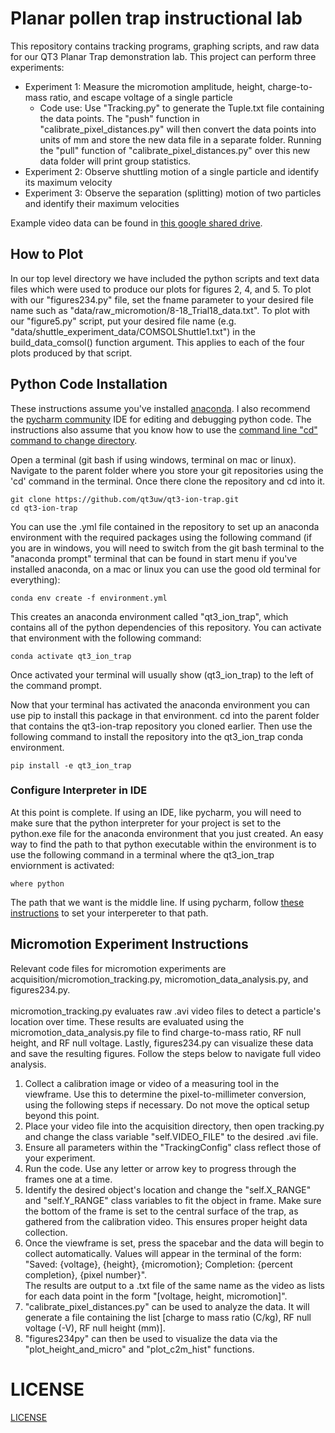 # Planar pollen trap instructional lab

This repository contains tracking programs, graphing scripts, and raw data for our QT3 Planar Trap demonstration lab. 
This project can perform three experiments:
* Experiment 1: Measure the micromotion amplitude, height, charge-to-mass ratio, and escape voltage of a single particle
  * Code use: Use "Tracking.py" to generate the Tuple.txt file containing the data points. The "push" function in "calibrate_pixel_distances.py" will then convert the data points into units of mm and store the new data file in a separate folder. Running the "pull" function of "calibrate_pixel_distances.py" over this new data folder will print group statistics.
* Experiment 2: Observe shuttling motion of a single particle and identify its maximum velocity
* Experiment 3: Observe the separation (splitting) motion of two particles and identify their maximum velocities

Example video data can be found in [this google shared drive](https://drive.google.com/drive/folders/1BFZFoC0MBmop-VNujvh46sj-NNSO6O-G?usp=drive_link).


## How to Plot
In our top level directory we have included the python scripts and text data files which were used to produce our plots for figures 2, 4, and 5. To plot with our "figures234.py" file, set the fname parameter to your desired file name such as "data/raw_micromotion/8-18_Trial18_data.txt". To plot with our "figure5.py" script, put your desired file name (e.g. "data/shuttle_experiment_data/COMSOLShuttle1.txt") in the build_data_comsol() function argument. This applies to each of the four plots produced by that script.



## Python Code Installation
These instructions assume you've installed [anaconda](https://www.anaconda.com/).  I also recommend the [pycharm community](https://www.jetbrains.com/pycharm/download) IDE for editing and debugging python code.  The instructions also assume that you know how to use the [command line "cd" command to change directory](https://www.digitalcitizen.life/command-prompt-how-use-basic-commands/).

Open a terminal (git bash if using windows, terminal on mac or linux). Navigate to the parent folder where you store your git repositories using the 'cd' command in the terminal.
Once there clone the repository and cd into it.
```
git clone https://github.com/qt3uw/qt3-ion-trap.git
cd qt3-ion-trap
```
You can use the .yml file contained in the repository to set up an anaconda environment with the required packages using the following command (if you are in windows, you will need to switch from the git bash terminal to the "anaconda prompt" terminal that can be found in start menu if you've installed anaconda, on a mac or linux you can use the good old terminal for everything):
```
conda env create -f environment.yml
```
This creates an anaconda environment called "qt3_ion_trap", which contains all of the python dependencies of this repository.  You can activate that environment with the following command:
```
conda activate qt3_ion_trap
```
Once activated your terminal will usually show (qt3_ion_trap) to the left of the command prompt.

Now that your terminal has activated the anaconda environment you can use pip to install this package in that environment.  cd into the parent folder that contains the qt3-ion-trap repository you cloned earlier.  Then use the following command to install the repository into the qt3_ion_trap conda environment.
```
pip install -e qt3_ion_trap
```

### Configure Interpreter in IDE
At this point is complete.  If using an IDE, like pycharm, you will need to make sure that the python interpreter for your project is set to the python.exe file for the anaconda environment that you just created.  An easy way to find the path to that python executable within the environment is to use the following command in a terminal where the qt3_ion_trap enviornment is activated:
```angular2html
where python
```
The path that we want is the middle line.  If using pycharm, follow [these instructions](https://www.jetbrains.com/help/pycharm/configuring-python-interpreter.html#view_list) to set your interpereter to that path.

## Micromotion Experiment Instructions ##
  Relevant code files for micromotion experiments are acquisition/micromotion_tracking.py, micromotion_data_analysis.py, and figures234.py.<br/><br/> micromotion_tracking.py evaluates raw .avi video files to detect a particle's location over time. These results are evaluated using the micromotion_data_analysis.py file to find charge-to-mass ratio, RF null height, and RF null voltage. Lastly, figures234.py can visualize these data and save the resulting figures. Follow the steps below to navigate full video analysis.

1. Collect a calibration image or video of a measuring tool in the viewframe. Use this to determine the pixel-to-millimeter conversion, using the following steps if necessary. Do not move the optical setup beyond this point.
2. Place your video file into the acquisition directory, then open tracking.py and change the class variable "self.VIDEO_FILE" to the desired .avi file.
3. Ensure all parameters within the "TrackingConfig" class reflect those of your experiment.
4. Run the code. Use any letter or arrow key to progress through the frames one at a time.
5. Identify the desired object's location and change the "self.X_RANGE" and "self.Y_RANGE" class variables to fit the object in frame. Make sure the bottom of the frame is set to the central surface of the trap, as gathered from the calibration video. This ensures proper height data collection.
6. Once the viewframe is set, press the spacebar and the data will begin to collect automatically. Values will appear in the terminal of the form: <br/>
"Saved: {voltage}, {height}, {micromotion}; Completion: {percent completion}, {pixel number}". <br/>
The results are output to a .txt file of the same name as the video as lists for each data point in the form "[voltage, height, micromotion]".
7. "calibrate_pixel_distances.py" can be used to analyze the data. It will generate a file containing the list [charge to mass ratio (C/kg), RF null voltage (-V), RF null height (mm)].
8. "figures234py" can then be used to visualize the data via the "plot_height_and_micro" and "plot_c2m_hist" functions.


# LICENSE

[LICENSE](LICENSE)
